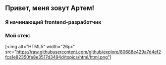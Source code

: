## Привет, меня зовут Артем!

### Я начинающий frontend-разработчик

### Мой стек:
[<img alt="HTML5" width="26px" src="https://raw.githubusercontent.com/github/explore/80688e429a7d4ef2fca1e82350fe8e3517d3494d/topics/html/html.png"]